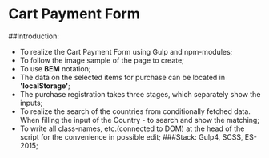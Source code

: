 # Cart Payment Form

##Introduction:
- To realize the Cart Payment Form using Gulp and npm-modules;
- To follow the image sample of the page to create;
- To use **BEM** notation;
- The data on the selected items for purchase can be located in **'localStorage'**;
- The purchase registration takes three stages, which separately show the inputs;
- To realize the search of the countries from conditionally fetched data.
When filling the input of the Country - to search and show the matching;
- To write all class-names, etc.(connected to DOM) at the head of the script for
the convenience in possible edit;
###Stack: Gulp4, SCSS, ES-2015;

